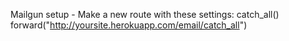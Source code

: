 Mailgun setup - Make a new route with these settings:
    catch_all()
    forward("http://yoursite.herokuapp.com/email/catch_all")
